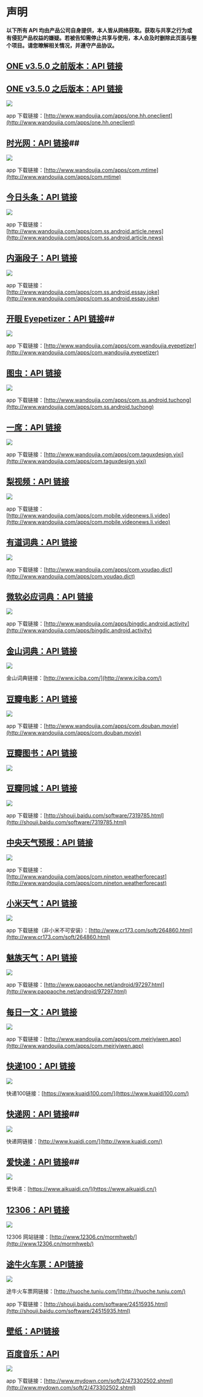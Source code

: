 # 声明 #
**以下所有 API 均由产品公司自身提供，本人皆从网络获取。获取与共享之行为或有侵犯产品权益的嫌疑。若被告知需停止共享与使用，本人会及时删除此页面与整个项目。请您暸解相关情况，并遵守产品协议。**

## [ONE v3.5.0 之前版本：API 链接](https://github.com/shichunlei/-Api/blob/master/ONE~v3.5.0.md) ##

## [ONE v3.5.0 之后版本：API 链接](https://github.com/shichunlei/-Api/blob/master/ONEv3.5.0~.md) ##

![](https://camo.githubusercontent.com/079c18fa139ab14b8eae6eafe40da2d518ed2838/687474703a2f2f692e696d6775722e636f6d2f754b613261595a2e706e67)

app 下载链接：[http://www.wandoujia.com/apps/one.hh.oneclient](http://www.wandoujia.com/apps/one.hh.oneclient)

## [时光网：API 链接](https://github.com/shichunlei/-Api/blob/master/Time.md)##

![](http://img.wdjimg.com/mms/icon/v1/e/81/8974ffd9388f547dc8877e0c55d2e81e_78_78.png)

app 下载链接：[http://www.wandoujia.com/apps/com.mtime](http://www.wandoujia.com/apps/com.mtime)

## [今日头条：API 链接](https://github.com/shichunlei/-Api/blob/master/Todaynews.md) ##

![](http://img.wdjimg.com/mms/icon/v1/4/97/4b8356b706e0048b4ca9677c426c3974_78_78.png)		

app 下载链接：[http://www.wandoujia.com/apps/com.ss.android.article.news](http://www.wandoujia.com/apps/com.ss.android.article.news)

## [内涵段子：API 链接](https://github.com/shichunlei/-Api/blob/master/Neihan.md) ##

![](http://android-artworks.25pp.com/fs08/2017/05/12/10/110_b3d9628e0cdcee34a2083a821b9c5472_con_130x130.png)

app 下载链接：[http://www.wandoujia.com/apps/com.ss.android.essay.joke](http://www.wandoujia.com/apps/com.ss.android.essay.joke)

## [开眼 Eyepetizer：API 链接](https://github.com/shichunlei/-Api/blob/master/Eyepetizer.md)##

![](http://img.wdjimg.com/mms/icon/v1/1/dc/50a4c597efe027933e3a3f90b0afbdc1_78_78.png)

app 下载链接：[http://www.wandoujia.com/apps/com.wandoujia.eyepetizer](http://www.wandoujia.com/apps/com.wandoujia.eyepetizer)

## [图虫：API 链接](https://github.com/shichunlei/-Api/blob/master/Tuchong.md) ##

![](http://android-artworks.25pp.com/fs08/2017/05/19/5/2_7bd0b4718ffe5ef41e941753ef11d12b_con_130x130.png)

app 下载链接：[http://www.wandoujia.com/apps/com.ss.android.tuchong](http://www.wandoujia.com/apps/com.ss.android.tuchong)

## [一席：API 链接](https://github.com/shichunlei/-Api/blob/master/Yixi.md)

![](http://img.wdjimg.com/mms/icon/v1/9/b4/9ee57d8fe18ce1d0a5f226e757f44b49_78_78.png)

app 下载链接：[http://www.wandoujia.com/apps/com.taguxdesign.yixi](http://www.wandoujia.com/apps/com.taguxdesign.yixi)

## [梨视频：API 链接](https://github.com/shichunlei/-Api/blob/master/Livideo.md) ##

![](http://img.wdjimg.com/mms/icon/v1/9/ed/93acb88683bd7976ca04a61201e9ded9_78_78.png)

app 下载链接：[http://www.wandoujia.com/apps/com.mobile.videonews.li.video](http://www.wandoujia.com/apps/com.mobile.videonews.li.video)

## [有道词典：API 链接](https://github.com/shichunlei/-Api/blob/master/YoudaoDic.md) ##

![](http://img.wdjimg.com/mms/icon/v1/0/82/8f4c1ccdc0a96b9c44a5c94709a77820_78_78.png)

app 下载链接：[http://www.wandoujia.com/apps/com.youdao.dict](http://www.wandoujia.com/apps/com.youdao.dict)

## [微软必应词典：API 链接](https://github.com/shichunlei/-Api/blob/master/BingDic.md) ##

![](http://img.wdjimg.com/mms/icon/v1/b/04/53110268118ae536fcf87ec91353904b_78_78.png)

app 下载链接：[http://www.wandoujia.com/apps/bingdic.android.activity](http://www.wandoujia.com/apps/bingdic.android.activity)

## [金山词典：API 链接](https://github.com/shichunlei/-Api/blob/master/KingsoftDic.md) ##

![](https://img.shouji.com.cn/simg/20170517/5951484115.png)

金山词典链接：[http://www.iciba.com/](http://www.iciba.com/)

## [豆瓣电影：API 链接](https://github.com/shichunlei/-Api/blob/master/豆瓣电影.md) ##

![](http://img.wdjimg.com/mms/icon/v1/9/f4/e2fed53a563d696d990484de34729f49_78_78.png)

app 下载链接：[http://www.wandoujia.com/apps/com.douban.movie](http://www.wandoujia.com/apps/com.douban.movie)


## [豆瓣图书：API 链接](https://github.com/shichunlei/-Api/blob/master/豆瓣图书.md) ##


![](https://ss0.baidu.com/6ONWsjip0QIZ8tyhnq/it/u=183083214,2869211519&fm=58&s=18225F32C8615A010ED3B54D020030E3&bpow=121&bpoh=75)


## [豆瓣同城：API 链接](https://github.com/shichunlei/-Api/blob/master/豆瓣同城.md) ##


![](https://hiphotos.bdimg.com/wisegame/pic/item/2234970a304e251f0ba3654ba486c9177f3e5329.jpg)


app 下载链接：[http://shouji.baidu.com/software/7319785.html](http://shouji.baidu.com/software/7319785.html)


## [中央天气预报：API 链接](https://github.com/shichunlei/-Api/blob/master/CenterWeather.md) ##

![](http://img.wdjimg.com/mms/icon/v1/5/22/05be4e3dc6e4beaf4be0c1249c176225_78_78.png)

app 下载链接：[http://www.wandoujia.com/apps/com.nineton.weatherforecast](http://www.wandoujia.com/apps/com.nineton.weatherforecast)

## [小米天气：API 链接](https://github.com/shichunlei/-Api/blob/master/XiaomiWeather.md) ##

![](http://pic.cr173.com/up/2016-5/20165231451326192.png)

app 下载链接（非小米不可安装）：[http://www.cr173.com/soft/264860.html](http://www.cr173.com/soft/264860.html)

## [魅族天气：API 链接](https://github.com/shichunlei/-Api/blob/master/MeizuWeather.md) ##

![](http://2.pic.paopaoche.net/up/2015-9/20159191024.png)

app 下载链接：[http://www.paopaoche.net/android/97297.html](http://www.paopaoche.net/android/97297.html)

## [每日一文：API 链接](https://github.com/shichunlei/-Api/blob/master/OneArticle.md) ##

![](http://img.wdjimg.com/mms/icon/v1/5/81/865635b34f2a7d3d3b5bb7a368cb2815_78_78.png)

app 下载链接：[http://www.wandoujia.com/apps/com.meiriyiwen.app](http://www.wandoujia.com/apps/com.meiriyiwen.app)

## [快递100：API 链接](https://github.com/shichunlei/-Api/blob/master/ExpressDelivery100.md) ##

![](https://ss2.baidu.com/6ONYsjip0QIZ8tyhnq/it/u=754290143,3715925479&fm=58&s=B1125032CD30DE134AD71DDC0200D0B0&bpow=121&bpoh=75)

快递100链接：[https://www.kuaidi100.com/](https://www.kuaidi100.com/)

## [快递网：API 链接](https://github.com/shichunlei/-Api/blob/master/快递网.md)##

![](https://ss0.baidu.com/6ONWsjip0QIZ8tyhnq/it/u=4008918078,1205604941&fm=58&s=C81A7E9ECDE07D115AF3C142030050B3&bpow=121&bpoh=75)

快递网链接：[http://www.kuaidi.com/](http://www.kuaidi.com/)


## [爱快递：API 链接](https://github.com/shichunlei/-Api/blob/master/爱快递.md)##

![](https://ss0.baidu.com/6ONWsjip0QIZ8tyhnq/it/u=3968761098,1587006682&fm=58&bpow=121&bpoh=75)


爱快递：[https://www.aikuaidi.cn/](https://www.aikuaidi.cn/)


## [12306：API 链接](https://github.com/shichunlei/-Api/blob/master/12306.md) ##

![](https://ss1.baidu.com/6ONXsjip0QIZ8tyhnq/it/u=2903931940,3940106990&fm=96)


12306 网站链接：[http://www.12306.cn/mormhweb/](http://www.12306.cn/mormhweb/)

## [途牛火车票：API链接](https://github.com/shichunlei/-Api/blob/master/TuniuTickets.md) ##

![](http://h.hiphotos.bdimg.com/wisegame/wh%3D72%2C72/sign=5e8a87ed6f2762d0806bacb892c03fc8/377adab44aed2e737cb2bee28b01a18b86d6faa1.jpg)

途牛火车票网链接：[http://huoche.tuniu.com/](http://huoche.tuniu.com/)

app 下载链接：[http://shouji.baidu.com/software/24515935.html](http://shouji.baidu.com/software/24515935.html)



## [壁纸：API链接](https://github.com/shichunlei/-Api/blob/master/壁纸.md) ##


## [百度音乐：API](https://github.com/shichunlei/-Api/blob/master/百度音乐.md) ##

![](http://image.tianjimedia.com/uploadImages/2016/167/53/F6T4WQ96J5J2_2.png)

app 下载链接：[http://www.mydown.com/soft/2/473302502.shtml](http://www.mydown.com/soft/2/473302502.shtml)